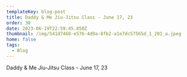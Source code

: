 ```yaml
---
templateKey: blog-post
title: Daddy & Me Jiu-Jitsu Class - June 17, 23
order: 30
date: 2023-06-19T22:59:45.850Z
thumbnail: /img/541d7468-e576-4d9a-8fb2-a1e7dc57565d_1_201_a.jpeg
home: false
tags:
  - Blog
---
```

Daddy & Me Jiu-Jitsu Class - June 17, 23